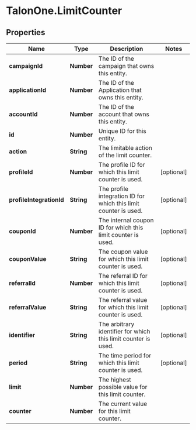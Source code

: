 # TalonOne.LimitCounter

## Properties

Name | Type | Description | Notes
------------ | ------------- | ------------- | -------------
**campaignId** | **Number** | The ID of the campaign that owns this entity. | 
**applicationId** | **Number** | The ID of the Application that owns this entity. | 
**accountId** | **Number** | The ID of the account that owns this entity. | 
**id** | **Number** | Unique ID for this entity. | 
**action** | **String** | The limitable action of the limit counter. | 
**profileId** | **Number** | The profile ID for which this limit counter is used. | [optional] 
**profileIntegrationId** | **String** | The profile integration ID for which this limit counter is used. | [optional] 
**couponId** | **Number** | The internal coupon ID for which this limit counter is used. | [optional] 
**couponValue** | **String** | The coupon value for which this limit counter is used. | [optional] 
**referralId** | **Number** | The referral ID for which this limit counter is used. | [optional] 
**referralValue** | **String** | The referral value for which this limit counter is used. | [optional] 
**identifier** | **String** | The arbitrary identifier for which this limit counter is used. | [optional] 
**period** | **String** | The time period for which this limit counter is used. | [optional] 
**limit** | **Number** | The highest possible value for this limit counter. | 
**counter** | **Number** | The current value for this limit counter. | 


